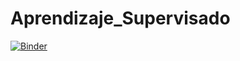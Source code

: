 # Aprendizaje_Supervisado
[![Binder](https://mybinder.org/badge_logo.svg)](https://mybinder.org/v2/gh/ludovicoderic/Aprendizaje_Supervisado/HEAD)
